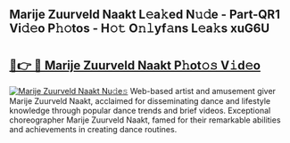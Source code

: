## Marije Zuurveld Naakt L𝚎a𝚔ed N𝚞𝚍e - Part-QR1 Vi𝚍𝚎o P𝚑𝚘tos - H𝚘𝚝 O𝚗𝚕yf𝚊ns L𝚎a𝚔s xuG6U

# <h2><a href="http://kf1ctn.oniu.top/?m=Marije+Zuurveld+Naakt">🔗👉 🔴 Marije Zuurveld Naakt P𝚑ot𝚘𝚜 V𝚒d𝚎o</a></h2>

[![Marije Zuurveld Naakt Nu𝚍e𝚜](https://i.imgur.com/0qMVB7G.gif)](http://kf1ctn.oniu.top/?m=Marije+Zuurveld+Naakt)
Web-based artist and amusement giver Marije Zuurveld Naakt, acclaimed for disseminating dance and lifestyle knowledge through popular dance trends and brief videos. Exceptional choreographer Marije Zuurveld Naakt, famed for their remarkable abilities and achievements in creating dance routines.  
